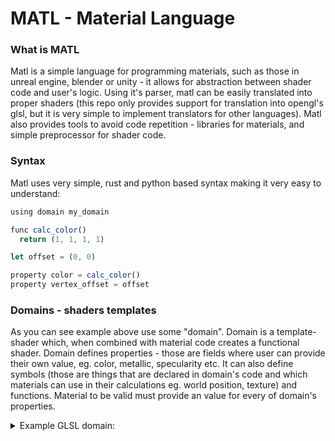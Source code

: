 # MATL - Material Language  
### What is MATL
Matl is a simple language for programming materials, such as those in unreal engine, blender or unity - it allows for abstraction between shader code and user's logic. Using it's parser, matl can be easily translated into proper shaders 
(this repo only provides support for translation into opengl's glsl, but it is very simple to implement translators for other languages). Matl also provides tools to avoid code repetition - libraries for materials, and simple preprocessor for shader code.

### Syntax
Matl uses very simple, rust and python based syntax making it very easy to understand:
```javascript
using domain my_domain

func calc_color()
  return (1, 1, 1, 1)

let offset = (0, 0)

property color = calc_color()
property vertex_offset = offset
```
### Domains - shaders templates
As you can see example above use some "domain". Domain is a template-shader which, when combined with material code creates a functional shader. Domain defines properties - those are fields where user can provide their own value, eg. color, metallic, specularity etc.
It can also define symbols (those are things that are declared in domain's code and which materials can use in their calculations eg. world position, texture) and functions.
Material to be valid must provide an value for every of domain's properties.

<details>
  <summary>Example GLSL domain:</summary>

```glsl
<expose>
    <property   vector4    color>
    <property   vector2    vertex_offset>
<end>

#version 330 core

layout (location = 0) in vec2 aPos;
layout (location = 1) in vec2 aTexCoord;

out vec2 TexCoord;

<dump parameters>

<dump functions>
    <property vertex_offset>
<end>

void main()
{  
    <dump variables>
        <property vertex_offset>
    <end>

    gl_Position = vec4(aPos + <property vertex_offset>, 0, 1);
    TexCoord = aTexCoord;
}

<split>

#version 330 core
out vec4 FragColor;

in vec2 TexCoord;

<dump parameters>

<dump functions>
    <property color>
<end>

void main()
{
    <dump variables>
        <property color>
    <end>

    FragColor = <property color>;
}
```
</details>  
